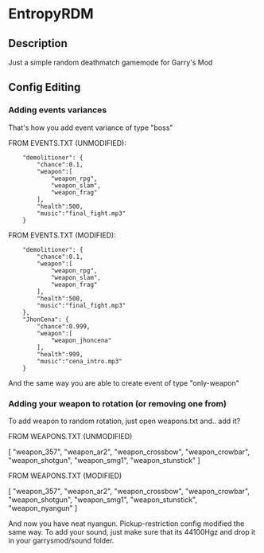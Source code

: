 # EntropyRDM

## Description

Just a simple random deathmatch gamemode for Garry's Mod

## Config Editing

### Adding events variances

That's how you add event variance of type "boss"

FROM EVENTS.TXT (UNMODIFIED):

		"demolitioner": {
			"chance":0.1,
			"weapon":[
				"weapon_rpg",
				"weapon_slam",
				"weapon_frag"
			],
			"health":500,
			"music":"final_fight.mp3"
		}

FROM EVENTS.TXT (MODIFIED):

		"demolitioner": {
			"chance":0.1,
			"weapon":[
				"weapon_rpg",
				"weapon_slam",
				"weapon_frag"
			],
			"health":500,
			"music":"final_fight.mp3"
		},
		"JhonCena": {
			"chance":0.999,
			"weapon":[
				"weapon_jhoncena"
			],
			"health":999,
			"music":"cena_intro.mp3"
		}

And the same way you are able to create event of type "only-weapon"

### Adding your weapon to rotation (or removing one from)

To add weapon to random rotation, just open weapons.txt and.. add it?

FROM WEAPONS.TXT (UNMODIFIED)

[
	"weapon_357",
	"weapon_ar2",
	"weapon_crossbow",
	"weapon_crowbar",
	"weapon_shotgun",
	"weapon_smg1",
	"weapon_stunstick"
]

FROM WEAPONS.TXT (MODIFIED)

[
	"weapon_357",
	"weapon_ar2",
	"weapon_crossbow",
	"weapon_crowbar",
	"weapon_shotgun",
	"weapon_smg1",
	"weapon_stunstick",
  "weapon_nyangun"
]

And now you have neat nyangun. Pickup-restriction config modified the same way. To add your sound, just make sure that its 44100Hgz and drop it in your garrysmod/sound folder. 

